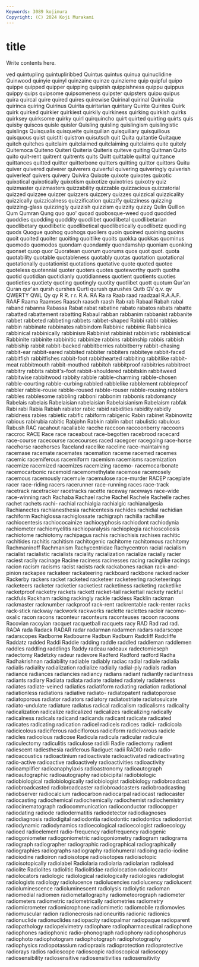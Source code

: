 ```yaml
---
Keywords: 3089 kojimura
Copyright: (C) 2024 Koji Murakami
---
```


# title

Write contents here.



ved quintupling quintupliribbed
Quintus quintus quinua quinuclidine Quinwood quinyie quinyl quinzaine quinze quinzieme
quip quipful quipo quippe quipped quipper quipping quippish quippishness quippu
quippus quippy quips quipsome quipsomeness quipster quipsters quipu quipus quira
quircal quire quired quires quirewise Quirinal quirinal Quirinalia quirinca quiring
Quirinus Quirita quiritarian quiritary Quirite Quirites Quirk quirk quirked quirkier
quirkiest quirkily quirkiness quirking quirkish quirks quirksey quirksome quirky quirl
quirquincho quirt quirted quirting quirts quis quisby quiscos quisle quisler
Quisling quisling quislingism quislingistic quislings Quisqualis quisqueite quisquilian quisquiliary quisquilious
quisquous quist quistiti quistron quisutsch quit Quita quitantie Quitaque quitch
quitches quitclaim quitclaimed quitclaiming quitclaims quite quitely Quitemoca Quiteno Quiteri
Quiteria Quiteris quiteve quiting Quitman Quito quito quit-rent quitrent quitrents
quits Quitt quittable quittal quittance quittances quitted quitter quitterbone quitters
quitting quittor quittors Quitu quiver quivered quiverer quiverers quiverful quivering
quiveringly quiverish quiverleaf quivers quivery Quivira Quixote quixote quixotes quixotic
quixotical quixotically quixotism quixotize quixotries quixotry quiz quizmaster quizmasters quizzability
quizzable quizzacious quizzatorial quizzed quizzee quizzer quizzers quizzery quizzes quizzical
quizzicality quizzically quizzicalness quizzification quizzify quizziness quizzing quizzing-glass quizzingly quizzish
quizzism quizzity quizzy Qulin Qulllon Qum Qumran Qung quo quo'
quoad quobosque-weed quod quodded quoddies quodding quoddity quodlibet quodlibetal quodlibetarian
quodlibetary quodlibetic quodlibetical quodlibetically quodlibetz quodling quods Quogue quohog quohogs
quoilers quoin quoined quoining quoins quoit quoited quoiter quoiting quoitlike
quoits quokka quokkas quominus quomodo quomodos quondam quondamly quondamship quoniam
quonking quonset quop quor Quoratean quorum quorums quos quot quot.
quota quotability quotable quotableness quotably quotas quotation quotational quotationally quotationist
quotations quotative quote quoted quotee quoteless quotennial quoter quoters quotes
quoteworthy quoth quotha quotid quotidian quotidianly quotidianness quotient quotients quoties
quotieties quotiety quoting quotingly quotity quotlibet quott quotum Qur'an Quran
qur'an qursh qurshes Qurti qurush qurushes Qutb QV q.v. qv
QWERTY QWL Qy qy R R. r r. R.A. RA
Ra ra Raab raad raadzaal R.A.A.F. RAAF Raama Raamses Raasch
raasch raash Rab rab Rabaal Rabah rabal raband rabanna Rabassa
Rabat rabat rabatine rabato rabatos rabats rabatte rabatted rabattement rabatting
Rabaul rabban rabbanim rabbanist rabbanite rabbet rabbeted rabbeting rabbets rabbet-shaped
Rabbi rabbi rabbies rabbin rabbinate rabbinates rabbindom Rabbinic rabbinic Rabbinica
rabbinical rabbinically rabbinism Rabbinist rabbinist rabbinistic rabbinistical Rabbinite rabbinite rabbinitic
rabbinize rabbins rabbinship rabbis rabbish rabbiship rabbit rabbit-backed rabbitberries rabbitberry
rabbit-chasing rabbit-ear rabbit-eared rabbited rabbiter rabbiters rabbiteye rabbit-faced rabbitfish rabbitfishes
rabbit-foot rabbithearted rabbiting rabbitlike rabbit-meat rabbitmouth rabbit-mouthed rabbitoh rabbitproof rabbitries
rabbitroot rabbitry rabbits rabbit's-foot rabbit-shouldered rabbitskin rabbitweed rabbitwise rabbitwood rabbity
rabble rabble-charming rabble-chosen rabble-courting rabble-curbing rabbled rabblelike rabblement rabbleproof rabbler
rabble-rouse rabble-roused rabble-rouser rabble-rousing rabblers rabbles rabblesome rabbling rabboni rabbonim
rabbonis rabdomancy Rabelais rabelais Rabelaisian rabelaisian Rabelaisianism Rabelaism rabfak Rabi
rabi Rabia Rabiah rabiator rabic rabid rabidities rabidity rabidly rabidness
rabies rabietic rabific rabiform rabigenic Rabin rabinet Rabinowitz rabious rabirubia
rabitic Rabjohn Rabkin rablin rabot rabulistic rabulous Rabush RAC racahout
racallable racche raccoon raccoonberry raccoons raccroc RACE Race race raceabout
race-begotten racebrood racecard race-course racecourse racecourses raced racegoer racegoing race-horse
racehorse racehorses Raceland racelike raceline race-maintaining racemase racemate racemates racemation
raceme racemed racemes racemic racemiferous racemiform racemism racemisms racemization racemize
racemized racemizes racemizing racemo- racemocarbonate racemocarbonic racemoid racemomethylate racemose racemosely
racemous racemously racemule racemulose race-murder RACEP raceplate racer race-riding racers
racerunner race-running races race-track racetrack racetracker racetracks racette raceway raceways
race-wide race-winning rach Rachaba Rachael rache Rachel Rachele Rachelle raches
rachet rachets rachi- rachial rachialgia rachialgic rachianalgesia Rachianectes rachianesthesia rachicentesis
rachides rachidial rachidian rachiform Rachiglossa rachiglossate rachigraph rachilla rachillae rachiocentesis
rachiococainize rachiocyphosis rachiodont rachiodynia rachiometer rachiomyelitis rachioparalysis rachioplegia rachioscoliosis rachiotome
rachiotomy rachipagus rachis rachischisis rachises rachitic rachitides rachitis rachitism rachitogenic
rachitome rachitomous rachitomy Rachmaninoff Rachmanism Rachycentridae Rachycentron racial racialism racialist
racialistic racialists raciality racialization racialize racially racier raciest racily racinage
Racine raciness racinesses racing racinglike racings racion racism racisms racist
racists rack rackabones rackan rack-and-pinion rackapee rackateer rackateering rackboard rackbone
racked racker Rackerby rackers racket racketed racketeer racketeering racketeerings racketeers
racketer racketier racketiest racketiness racketing racketlike racketproof racketry rackets rackett
racket-tail rackettail rackety rackful rackfuls Rackham racking rackingly rackle rackless
Racklin rackman rackmaster racknumber rackproof rack-rent rackrentable rack-renter racks rack-stick
rackway rackwork rackworks raclette raclettes racloir racomo-oxalic racon racons raconteur
raconteurs raconteuses racoon racoons Racovian racoyian racquet racquetball racquets racy
RAD Rad rad rad. RADA rada Radack RADAR radar radarman
radarmen radars radarscope radarscopes Radborne Radbourne Radbun Radburn Radcliff Radcliffe
Raddatz radded Raddi Raddie radding raddle raddled raddleman raddlemen raddles
raddling raddlings Raddy radeau radeaux radectomieseph radectomy Radetzky radeur radevore
Radferd Radford radford Radha Radhakrishnan radiability radiable radiably radiac radial
radiale radialia radialis radiality radialization radialize radially radial-ply radials radian
radiance radiances radiancies radiancy radians radiant radiantly radiantness radiants radiary
Radiata radiata radiate radiated radiately radiateness radiates radiate-veined radiatics radiatiform
radiating radiation radiational radiationless radiations radiative radiato- radiatopatent radiatoporose radiatoporous
radiator radiators radiatory radiatostriate radiatosulcate radiato-undulate radiature radiatus radical radicalism
radicalisms radicality radicalization radicalize radicalized radicalizes radicalizing radically radicalness radicals
radicand radicands radicant radicate radicated radicates radicating radication radicel radicels
radices radici- radicicola radicicolous radiciferous radiciflorous radiciform radicivorous radicle radicles
radicolous radicose Radicula radicula radicular radicule radiculectomy radiculitis radiculose radidii
Radie radiectomy radient radiescent radiesthesia radiferous Radiguet radii RADIO radio
radio- radioacoustics radioactinium radioactivate radioactivated radioactivating radio-active radioactive radioactively radioactivities
radioactivity radioamplifier radioanaphylaxis radioastronomy radioautograph radioautographic radioautography radiobicipital radiobiologic radiobiological
radiobiologically radiobiologist radiobiology radiobroadcast radiobroadcasted radiobroadcaster radiobroadcasters radiobroadcasting radiobserver radiocalcium
radiocarbon radiocarpal radiocast radiocaster radiocasting radiochemical radiochemically radiochemist radiochemistry radiocinematograph
radiocommunication radioconductor radiocopper radiodating radiode radiodermatitis radiodetector radiodiagnoses radiodiagnosis radiodigital
radiodontia radiodontic radiodontics radiodontist radiodynamic radiodynamics radioecological radioecologist radioecology radioed
radioelement radio-frequency radiofrequency radiogenic radiogoniometer radiogoniometric radiogoniometry radiogram radiograms radiograph
radiographer radiographic radiographical radiographically radiographies radiographs radiography radiohumeral radioing radio-iodine
radioiodine radioiron radioisotope radioisotopes radioisotopic radioisotopically radiolabel Radiolaria radiolaria radiolarian
radiolead radiolite Radiolites radiolitic Radiolitidae radiolocation radiolocator radiolocators radiologic radiological
radiologically radiologies radiologist radiologists radiology radiolucence radiolucencies radiolucency radiolucent radioluminescence
radioluminescent radiolysis radiolytic radioman radiomedial radiomen radiometallography radiometeorograph radiometer radiometers
radiometric radiometrically radiometries radiometry radiomicrometer radiomicrophone radiomimetic radiomobile radiomovies radiomuscular
radion radionecrosis radioneuritis radionic radionics radionuclide radionuclides radiopacity radiopalmar radiopaque
radioparent radiopathology radiopelvimetry radiophare radiopharmaceutical radiophone radiophones radiophonic radio-phonograph radiophony
radiophosphorus radiophoto radiophotogram radiophotograph radiophotography radiophysics radiopotassium radiopraxis radioprotection radioprotective
radiorays radios radioscope radioscopic radioscopical radioscopy radiosensibility radiosensitive radiosensitivities radiosensitivity
